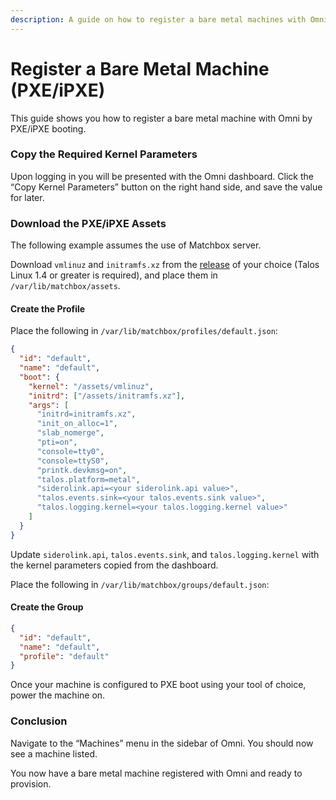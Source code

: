 ```yaml
---
description: A guide on how to register a bare metal machines with Omni using PXE/iPXE.
---
```


# Register a Bare Metal Machine (PXE/iPXE)

This guide shows you how to register a bare metal machine with Omni by PXE/iPXE booting.

### Copy the Required Kernel Parameters <a href="#copy-the-required-kernel-parameters" id="copy-the-required-kernel-parameters"></a>

Upon logging in you will be presented with the Omni dashboard. Click the “Copy Kernel Parameters” button on the right hand side, and save the value for later.

### Download the PXE/iPXE Assets <a href="#download-the-pxeipxe-assets" id="download-the-pxeipxe-assets"></a>

The following example assumes the use of Matchbox server.

Download `vmlinuz` and `initramfs.xz` from the [release](https://github.com/siderolabs/talos/releases) of your choice (Talos Linux 1.4 or greater is required), and place them in `/var/lib/matchbox/assets`.

#### Create the Profile <a href="#create-the-profile" id="create-the-profile"></a>

Place the following in `/var/lib/matchbox/profiles/default.json`:

```json
{
  "id": "default",
  "name": "default",
  "boot": {
    "kernel": "/assets/vmlinuz",
    "initrd": ["/assets/initramfs.xz"],
    "args": [
      "initrd=initramfs.xz",
      "init_on_alloc=1",
      "slab_nomerge",
      "pti=on",
      "console=tty0",
      "console=ttyS0",
      "printk.devkmsg=on",
      "talos.platform=metal",
      "siderolink.api=<your siderolink.api value>",
      "talos.events.sink=<your talos.events.sink value>",
      "talos.logging.kernel=<your talos.logging.kernel value>"
    ]
  }
}
```

Update `siderolink.api`, `talos.events.sink`, and `talos.logging.kernel` with the kernel parameters copied from the dashboard.

Place the following in `/var/lib/matchbox/groups/default.json`:

#### Create the Group <a href="#create-the-group" id="create-the-group"></a>

```json
{
  "id": "default",
  "name": "default",
  "profile": "default"
}
```

Once your machine is configured to PXE boot using your tool of choice, power the machine on.

### Conclusion <a href="#conclusion" id="conclusion"></a>

Navigate to the “Machines” menu in the sidebar of Omni. You should now see a machine listed.

You now have a bare metal machine registered with Omni and ready to provision.
